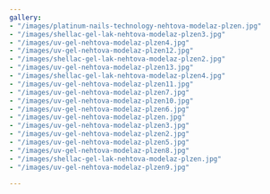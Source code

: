 ```yaml
---
gallery:
- "/images/platinum-nails-technology-nehtova-modelaz-plzen.jpg"
- "/images/shellac-gel-lak-nehtova-modelaz-plzen3.jpg"
- "/images/uv-gel-nehtova-modelaz-plzen4.jpg"
- "/images/uv-gel-nehtova-modelaz-plzen12.jpg"
- "/images/shellac-gel-lak-nehtova-modelaz-plzen2.jpg"
- "/images/uv-gel-nehtova-modelaz-plzen13.jpg"
- "/images/shellac-gel-lak-nehtova-modelaz-plzen4.jpg"
- "/images/uv-gel-nehtova-modelaz-plzen11.jpg"
- "/images/uv-gel-nehtova-modelaz-plzen7.jpg"
- "/images/uv-gel-nehtova-modelaz-plzen10.jpg"
- "/images/uv-gel-nehtova-modelaz-plzen6.jpg"
- "/images/uv-gel-nehtova-modelaz-plzen.jpg"
- "/images/uv-gel-nehtova-modelaz-plzen3.jpg"
- "/images/uv-gel-nehtova-modelaz-plzen2.jpg"
- "/images/uv-gel-nehtova-modelaz-plzen5.jpg"
- "/images/uv-gel-nehtova-modelaz-plzen8.jpg"
- "/images/shellac-gel-lak-nehtova-modelaz-plzen.jpg"
- "/images/uv-gel-nehtova-modelaz-plzen9.jpg"

---
```

